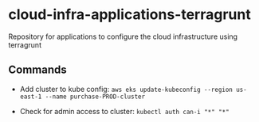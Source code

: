# cloud-infra-applications-terragrunt
Repository for applications to configure the cloud infrastructure using terragrunt

## Commands
* Add cluster to kube config: 
```aws eks update-kubeconfig --region us-east-1 --name purchase-PROD-cluster```

* Check for admin access to cluster: 
```kubectl auth can-i "*" "*"```